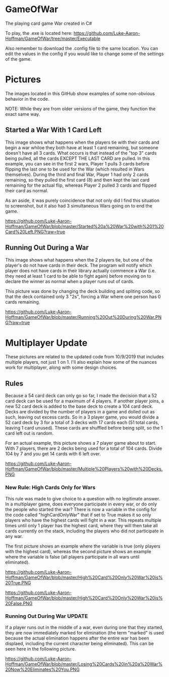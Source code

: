# GameOfWar
The playing card game War created in C#

To play, the .exe is located here: https://github.com/Luke-Aaron-Hoffman/GameOfWar/tree/master/Executable

Also remember to download the .config file to the same location. You can edit the values in the config if you would like to change some of the settings of the game.

# Pictures
The images located in this GitHub show examples of some non-obvious behavior in the code. 

NOTE: While they are from older versions of the game, they function the exact same way.

## Started a War With 1 Card Left
This image shows what happens when the players tie with their cards and begin a war whiloe they both have at least 1 card remaining, but someone doesn't have all 3 cards. What occurs is that instead of the "top 3" cards being pulled, all the cards EXCEPT THE LAST CARD are pulled. In this example, you can see in the first 2 wars, Player 1 pulls 3 cards before flipping the last one to be used for the War (which resulted in Wars themselves). During the third and final War, Player 1 had only 2 cards remaining, so they pulled the first card (8) and then kept the last card remaining for the actual flip, whereas Player 2 pulled 3 cards and flipped their card as normal.

As an aside, it was purely coincidence that not only did I find this situation to screenshot, but it also had 3 simultaneous Wars going on to end the game.

https://github.com/Luke-Aaron-Hoffman/GameOfWar/blob/master/Started%20a%20War%20with%201%20Card%20Left.PNG?raw=true

## Running Out During a War
This image shows what happens when the 2 players tie, but one of the player's do not have cards in their deck. The program will notify which player does not have cards in their library actually commence a War (i.e. they need at least 1 card to be able to fight again) before moving on to declare the winner as normal when a player runs out of cards.

This picture was done by changing the deck building and spliting code, so that the deck contained only 3 "2s", forcing a War where one person has 0 cards remaining.

https://github.com/Luke-Aaron-Hoffman/GameOfWar/blob/master/Running%20Out%20During%20War.PNG?raw=true


# Multiplayer Update
These pictures are related to the updated code from 10/9/2019 that includes multiple players, not just 1 on 1. I'll also explain how some of the nuances work for multiplayer, along with some design choices.

## Rules
Because a 54 card deck can only go so far, I made the decision that a 52 card deck can be used for a maximum of 4 players. If another player joins, a new 52 card deck is added to the base deck to create a 104 card deck. Decks are divided by the number of players in a game and dolled out as such, leaving out excess cards. So in a 3 player game, you would divide a 52 card deck by 3 for a total of 3 decks with 17 cards each (51 total cards, leaving 1 card unused). These cards are shuffled before being split, so the 1 card left out is random.

For an actual example, this picture shows a 7 player game about to start. With 7 players, there are 2 decks being used for a total of 104 cards. Divide 104 by 7 and you get 14 cards with 6 left over.

https://github.com/Luke-Aaron-Hoffman/GameOfWar/blob/master/Multiple%20Players%20with%20Decks.PNG

### New Rule: High Cards Only for Wars
This rule was made to give choice to a question with no legitimate answer. In a multiplayer game, does everyone participate in every war, or do only the people who started the war? There is now a variable in the config for the code called "highCardOnlyWar" that if set to True makes it so only players who have the highest cards will fight in a war. This repeats multiple times until only 1 player has the highest card, where they will then take all cards currently on the stack, including the players who did not participate in any war.

The first picture shows an example where the variable is true (only players with the highest card), whereas the second picture shows an example where the variable is false (all players participate in all wars until eliminated).

https://github.com/Luke-Aaron-Hoffman/GameOfWar/blob/master/High%20Card%20Only%20War%20is%20True.PNG

https://github.com/Luke-Aaron-Hoffman/GameOfWar/blob/master/High%20Card%20Only%20War%20is%20False.PNG

### Running Out During War UPDATE
If a player runs out in the middle of a war, even during one that they started, they are now immediately marked for elimination (the term "marked" is used because the actual elimination happens after the entire war has been displaed, including the current character being eliminated). This can be seen here in the following picture.

https://github.com/Luke-Aaron-Hoffman/GameOfWar/blob/master/Losing%20Cards%20in%20a%20War%20Now%20Eliminates%20You.PNG
